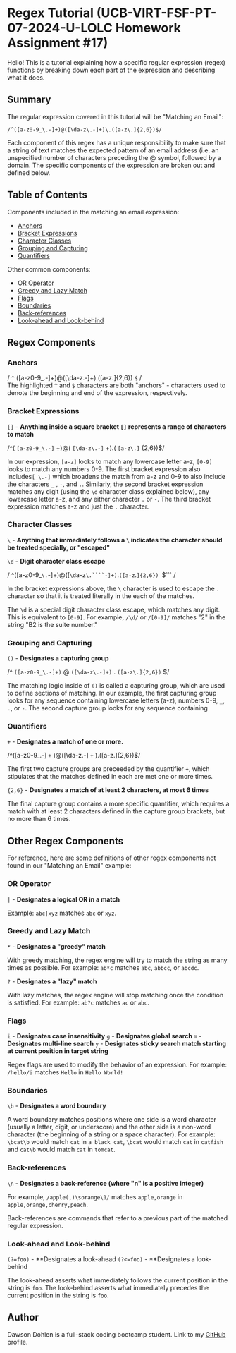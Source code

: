 # Regex Tutorial (UCB-VIRT-FSF-PT-07-2024-U-LOLC Homework Assignment #17)

Hello! This is a tutorial explaining how a specific regular expression (regex) functions by breaking down each part of the expression and describing what it does.

## Summary

The regular expression covered in this tutorial will be "Matching an Email":

```/^([a-z0-9_\.-]+)@([\da-z\.-]+)\.([a-z\.]{2,6})$/```

Each component of this regex has a unique responsibility to make sure that a string of text matches the expected pattern of an email address (i.e. an unspecified number of characters preceding the @ symbol, followed by a domain.  The specific components of the expression are broken out and defined below.   

## Table of Contents
Components included in the matching an email expression: 
- [Anchors](#anchors)
- [Bracket Expressions](#bracket-expressions)
- [Character Classes](#character-classes)
- [Grouping and Capturing](#grouping-and-capturing)
- [Quantifiers](#quantifiers)


Other common components:
- [OR Operator](#or-operator)
- [Greedy and Lazy Match](#greedy-and-lazy-match)
- [Flags](#flags)
- [Boundaries](#boundaries)
- [Back-references](#back-references)
- [Look-ahead and Look-behind](#look-ahead-and-look-behind)

## Regex Components

### Anchors
/  ```^``` ([a-z0-9_\.-]+)@([\da-z\.-]+)\.([a-z\.]{2,6}) ```$``` /<br>
The highlighted ```^``` and ```$``` characters are both "anchors" - characters used to denote the beginning and end of the expression, respectively.  


### Bracket Expressions
```[]``` - **Anything inside a square bracket ```[]``` represents a range of characters to match**

/^( ```[a-z0-9_\.-]``` +)@( ```[\da-z\.-]``` +)\.( ```[a-z\.]``` {2,6})$/

In our expression, ```[a-z]``` looks to match any lowercase letter a-z, ```[0-9]``` looks to match any numbers 0-9.  The first bracket expression also includes```[_\.-]``` which broadens the match from a-z and 0-9 to also include the characters ```_``` , ```-```, and ```.```.  Similarly, the second bracket expression matches any digit (using the ```\d``` character class explained below), any lowercase letter a-z, and any either character ```.``` or ```-```. The third bracket expression matches a-z and just the ```.``` character.

### Character Classes
```\``` - **Anything that immediately follows a ```\``` indicates the character should be treated specially, or "escaped"**

```\d``` - **Digit character class escape**

/  ^([a-z0-9_```\.```-]+)@([```\d```a-z```\.````-]+)```\.```([a-z```\.```]{2,6}) ```$``` /<br>

In the bracket expressions above, the ```\``` character is used to escape the ```.``` character so that it is treated literally in the each of the matches.  

The ```\d``` is a special digit character class escape, which matches any digit.  This is equivalent to ```[0-9]```. For example, ```/\d/``` or ```/[0-9]/``` matches "2" in the string "B2 is the suite number."


### Grouping and Capturing
```()``` - **Designates a capturing group**

/^ ```([a-z0-9_\.-]+)``` @ ```([\da-z\.-]+)``` \. ```([a-z\.]{2,6})```   $/<br>

The matching logic inside of ```()``` is called a capturing group, which are used to define sections of matching.  In our example, the first capturing group looks for any sequence containing lowercase letters (a-z), numbers 0-9, ```_```, ```.```, or ```-```.  The second capture group looks for any sequence containing 

### Quantifiers
```+``` - **Designates a match of one or more.**

/^([a-z0-9_\.-] ```+``` )@([\da-z\.-] ```+``` )\.([a-z\.]{2,6})$/ <br>

The first two capture groups are preceeded by the quantifier ```+```, which stipulates that the matches defined in each are met one or more times. 

```{2,6}``` - **Designates a match of at least 2 characters, at most 6 times**

The final capture group contains a more specific quantifier, which requires a match with at least 2 characters defined in the capture group brackets, but no more than 6 times. 


## Other Regex Components 
For reference, here are some definitions of other regex components not found in our "Matching an Email" example: 

### OR Operator

```|``` - **Designates a logical OR in a match**

Example: ```abc|xyz``` matches ```abc``` or ```xyz```.

### Greedy and Lazy Match

```*``` - **Designates a "greedy" match**

With greedy matching, the regex engine will try to match the string as many times as possible.  For example: ```ab*c``` matches ```abc```, ```abbcc```, or ```abcdc```.

```?``` - **Designates a "lazy" match**

With lazy matches, the regex engine will stop matching once the condition is satisfied. For example: ```ab?c``` matches ```ac``` or ```abc```.

### Flags

```i``` - **Designates case insensitivity**
```g``` - **Designates global search**
```m``` - **Designates multi-line search**
```y``` - **Designates sticky search match starting at current position in target string**

Regex flags are used to modify the behavior of an expression. For example: ```/hello/i``` matches ```Hello``` in ```Hello World!```

### Boundaries

```\b``` - **Designates a word boundary** 

A word boundary matches positions where one side is a word character (usually a letter, digit, or underscore) and the other side is a non-word character (the beginning of a string or a space character). For example: ```\bcat\b``` would match ```cat``` in ```a black cat```, ```\bcat``` would match ```cat``` in ```catfish``` and ```cat\b``` would match ```cat``` in ```tomcat```.

### Back-references

```\n``` - **Designates a back-reference (where "n" is a positive integer)**

For example, ```/apple(,)\sorange\1/``` matches ```apple,orange``` in ```apple,orange,cherry,peach```.

Back-references are commands that refer to a previous part of the matched regular expression. 

### Look-ahead and Look-behind

```(?=foo)``` - **Designates a look-ahead
```(?<=foo)``` - **Designates a look-behind

The look-ahead asserts what immediately follows the current position in the string is ```foo```.
The look-behind asserts what immediately precedes the current position in the string is ```foo```.

## Author

Dawson Dohlen is a full-stack coding bootcamp student.
Link to my [GitHub](https://github.com/dawsofd) profile.

